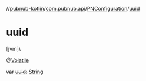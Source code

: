 //[pubnub-kotlin](../../../index.md)/[com.pubnub.api](../index.md)/[PNConfiguration](index.md)/[uuid](uuid.md)

# uuid

[jvm]\

@[Volatile](https://kotlinlang.org/api/latest/jvm/stdlib/kotlin.jvm/-volatile/index.html)

~~var~~ [~~uuid~~](uuid.md)~~:~~ [String](https://kotlinlang.org/api/latest/jvm/stdlib/kotlin/-string/index.html)
